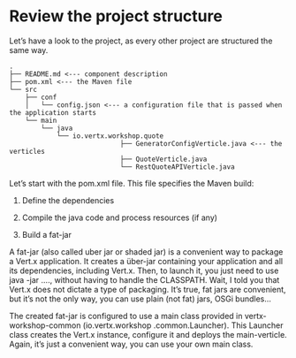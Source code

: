# Review the project structure

Let’s have a look to the project, as every other project are structured the same way.

```
.
├── README.md <--- component description
├── pom.xml <--- the Maven file
└── src
    ├── conf
    │   └── config.json <--- a configuration file that is passed when the application starts
    └── main
        └── java
            └── io.vertx.workshop.quote
                            ├── GeneratorConfigVerticle.java <--- the verticles
                            ├── QuoteVerticle.java
                            └── RestQuoteAPIVerticle.java

```

Let’s start with the pom.xml file. This file specifies the Maven build:

1. Define the dependencies

2. Compile the java code and process resources (if any)

3. Build a fat-jar

A fat-jar (also called uber jar or shaded jar) is a convenient way to package a Vert.x application. It creates a über-jar containing your application and all its dependencies, including Vert.x. Then, to launch it, you just need to use java -jar …​., without having to handle the CLASSPATH. Wait, I told you that Vert.x does not dictate a type of packaging. It’s true, fat jars are convenient, but it’s not the only way, you can use plain (not fat) jars, OSGi bundles…​

The created fat-jar is configured to use a main class provided in vertx-workshop-common (io.vertx.workshop .common.Launcher). This Launcher class creates the Vert.x instance, configure it and deploys the main-verticle. Again, it’s just a convenient way, you can use your own main class.

